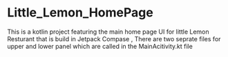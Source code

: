 # Little_Lemon_HomePage
This is a kotlin project featuring the main home page UI for little Lemon Resturant that is build in Jetpack Compase , There are two
seprate files for upper and lower panel which are called in the MainAcitivity.kt file 
